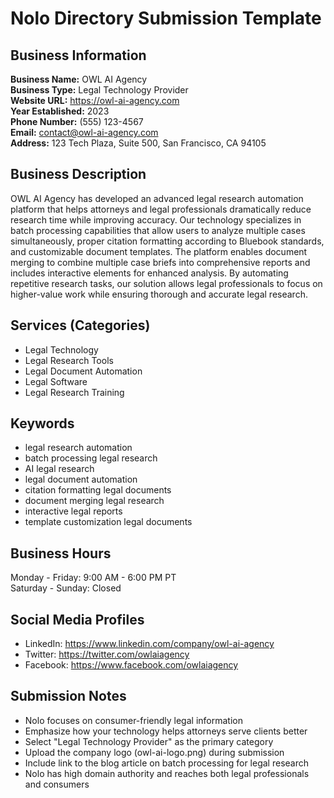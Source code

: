 # Nolo Directory Submission Template

## Business Information

**Business Name:** OWL AI Agency  
**Business Type:** Legal Technology Provider  
**Website URL:** https://owl-ai-agency.com  
**Year Established:** 2023  
**Phone Number:** (555) 123-4567  
**Email:** contact@owl-ai-agency.com  
**Address:** 123 Tech Plaza, Suite 500, San Francisco, CA 94105  

## Business Description

OWL AI Agency has developed an advanced legal research automation platform that helps attorneys and legal professionals dramatically reduce research time while improving accuracy. Our technology specializes in batch processing capabilities that allow users to analyze multiple cases simultaneously, proper citation formatting according to Bluebook standards, and customizable document templates. The platform enables document merging to combine multiple case briefs into comprehensive reports and includes interactive elements for enhanced analysis. By automating repetitive research tasks, our solution allows legal professionals to focus on higher-value work while ensuring thorough and accurate legal research.

## Services (Categories)

- Legal Technology
- Legal Research Tools
- Legal Document Automation
- Legal Software
- Legal Research Training

## Keywords

- legal research automation
- batch processing legal research
- AI legal research
- legal document automation
- citation formatting legal documents
- document merging legal research
- interactive legal reports
- template customization legal documents

## Business Hours

Monday - Friday: 9:00 AM - 6:00 PM PT  
Saturday - Sunday: Closed

## Social Media Profiles

- LinkedIn: https://www.linkedin.com/company/owl-ai-agency
- Twitter: https://twitter.com/owlaiagency
- Facebook: https://www.facebook.com/owlaiagency

## Submission Notes

- Nolo focuses on consumer-friendly legal information
- Emphasize how your technology helps attorneys serve clients better
- Select "Legal Technology Provider" as the primary category
- Upload the company logo (owl-ai-logo.png) during submission
- Include link to the blog article on batch processing for legal research
- Nolo has high domain authority and reaches both legal professionals and consumers
